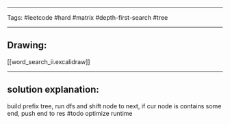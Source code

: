 

----

Tags: #leetcode #hard #matrix #depth-first-search #tree

----

## Drawing:
[[word_search_ii.excalidraw]]

----


## solution explanation:
build prefix tree, run dfs and shift node to next, if cur node is contains some end, push end to res #todo optimize runtime
